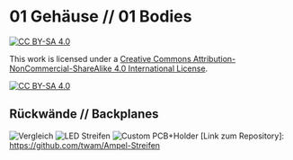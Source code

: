 # 01 Gehäuse // 01 Bodies

[![CC BY-SA 4.0][cc-by-sa-shield]][cc-by-sa]

This work is licensed under a [Creative Commons Attribution-NonCommercial-ShareAlike 4.0 International License][cc-by-sa].

[![CC BY-SA 4.0][cc-by-sa-image]][cc-by-sa]

[cc-by-sa]: http://creativecommons.org/licenses/by-nc-sa/4.0/
[cc-by-sa-image]: https://licensebuttons.net/l/by-nc-sa/4.0/88x31.png
[cc-by-sa-shield]: https://img.shields.io/badge/License-CC%20BY--NC--SA%204.0-lightgrey.svg

## Rückwände // Backplanes

![Vergleich](/Images/LED_Übersicht.jpg)
![LED Streifen](/Images/LED_Streifen_3.jpg)
![Custom PCB+Holder](/Images/Tobias_Mueller.jpeg)
[Link zum Repository]: https://github.com/twam/Ampel-Streifen
